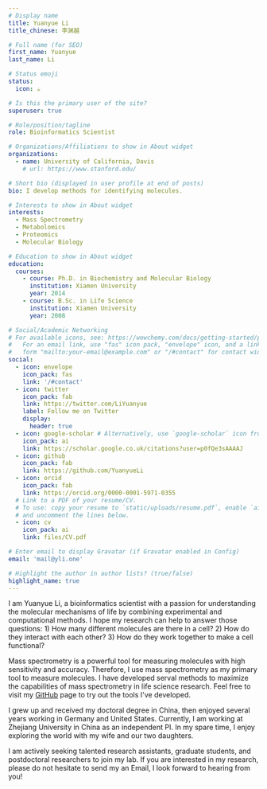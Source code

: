 ```yaml
---
# Display name
title: Yuanyue Li
title_chinese: 李渊越

# Full name (for SEO)
first_name: Yuanyue
last_name: Li

# Status emoji
status:
  icon: ☕️

# Is this the primary user of the site?
superuser: true

# Role/position/tagline
role: Bioinformatics Scientist

# Organizations/Affiliations to show in About widget
organizations:
  - name: University of California, Davis
    # url: https://www.stanford.edu/

# Short bio (displayed in user profile at end of posts)
bio: I develop methods for identifying molecules.

# Interests to show in About widget
interests:
  - Mass Spectrometry
  - Metabolomics
  - Proteomics
  - Molecular Biology

# Education to show in About widget
education:
  courses:
    - course: Ph.D. in Biochemistry and Molecular Biology
      institution: Xiamen University
      year: 2014
    - course: B.Sc. in Life Science
      institution: Xiamen University
      year: 2008

# Social/Academic Networking
# For available icons, see: https://wowchemy.com/docs/getting-started/page-builder/#icons
#   For an email link, use "fas" icon pack, "envelope" icon, and a link in the
#   form "mailto:your-email@example.com" or "/#contact" for contact widget.
social:
  - icon: envelope
    icon_pack: fas
    link: '/#contact'
  - icon: twitter
    icon_pack: fab
    link: https://twitter.com/LiYuanyue
    label: Follow me on Twitter
    display:
      header: true
  - icon: google-scholar # Alternatively, use `google-scholar` icon from `ai` icon pack
    icon_pack: ai
    link: https://scholar.google.co.uk/citations?user=p0fQe3sAAAAJ
  - icon: github
    icon_pack: fab
    link: https://github.com/YuanyueLi
  - icon: orcid
    icon_pack: fab
    link: https://orcid.org/0000-0001-5971-0355
  # Link to a PDF of your resume/CV.
  # To use: copy your resume to `static/uploads/resume.pdf`, enable `ai` icons in `params.yaml`,
  # and uncomment the lines below.
  - icon: cv
    icon_pack: ai
    link: files/CV.pdf

# Enter email to display Gravatar (if Gravatar enabled in Config)
email: 'mail@yli.one'

# Highlight the author in author lists? (true/false)
highlight_name: true
---
```


I am Yuanyue Li, a bioinformatics scientist with a passion for understanding the molecular mechanisms of life by combining experimental and computational methods. I hope my research can help to answer those questions: 1) How many different molecules are there in a cell? 2) How do they interact with each other? 3) How do they work together to make a cell functional?

Mass spectrometry is a powerful tool for measuring molecules with high sensitivity and accuracy. Therefore, I use mass spectrometry as my primary tool to measure molecules. I have developed serval methods to maximize the capabilities of mass spectrometry in life science research. Feel free to visit my [GitHub](https://github.com/YuanyueLi) page to try out the tools I've developed.

I grew up and received my doctoral degree in China, then enjoyed several years working in Germany and United States. Currently, I am working at Zhejiang University in China as an independent PI. In my spare time, I enjoy exploring the world with my wife and our two daughters.

I am actively seeking talented research assistants, graduate students, and postdoctoral researchers to join my lab. If you are interested in my research, please do not hesitate to send my an Email, I look forward to hearing from you!
<!-- {style="text-align: justify;"} -->
